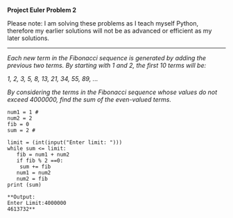 **Project Euler Problem 2**

Please note: I am solving these problems as I teach myself Python, therefore my earlier solutions will not be as advanced or efficient as my later solutions.
***

<em>Each new term in the Fibonacci sequence is generated by adding the previous two terms. By starting with 1 and 2, the first 10 terms will be:

1, 2, 3, 5, 8, 13, 21, 34, 55, 89, ...

By considering the terms in the Fibonacci sequence whose values do not exceed 4000000, find the sum of the even-valued terms.</em>

````
num1 = 1 # 
num2 = 2
fib = 0
sum = 2 # 

limit = (int(input("Enter limit: ")))
while sum <= limit:
   fib = num1 + num2
   if fib % 2 ==0:
    sum += fib 
   num1 = num2
   num2 = fib 
print (sum)

**Output: 
Enter Limit:4000000
4613732**
````
